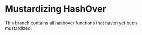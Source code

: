 # Mustardizing HashOver

This branch contains all hashover functions that haven yet been mustardized.
